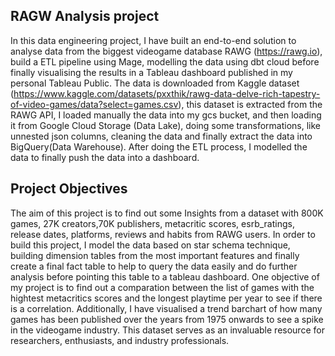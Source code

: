 ## RAGW Analysis project

In this data engineering project, I have built an end-to-end solution to analyse data from the biggest videogame database RAWG (https://rawg.io), build a ETL pipeline using Mage, modelling the data using dbt cloud before finally visualising the results in a Tableau dashboard published in my personal Tableau Public.
The data is downloaded from Kaggle dataset (https://www.kaggle.com/datasets/pxxthik/rawg-data-delve-rich-tapestry-of-video-games/data?select=games.csv), this dataset is extracted from the RAWG API, I loaded manually the data into my gcs bucket, and then loading it from Google Cloud Storage (Data Lake), doing some transformations, like unnested json columns, cleaning the data and finally extract the data into BigQuery(Data Warehouse). 
After doing the ETL process, I modelled the data to finally push the data into a dashboard.


## Project Objectives

 The aim of this project is to find out some Insights from a dataset with 800K games, 27K creators,70K publishers, metacritic scores, esrb_ratings, release dates, platforms, reviews and habits from RAWG users.
 In order to build this project, I model the data based on star schema technique, building dimension tables from the most important features and finally create a final fact table to help to query the data easily and do further analysis before pointing this table to a tableau dashboard.
 One objective of my project is to find out a comparation between the list of games with the hightest metacritics scores and the longest playtime per year to see if there is a correlation.
 Additionally, I have visualised a trend barchart of how many games has been published over the years from 1975 onwards to see a spike in the videogame industry. This dataset serves as an invaluable resource for researchers, enthusiasts, and industry professionals.


 

 

 

